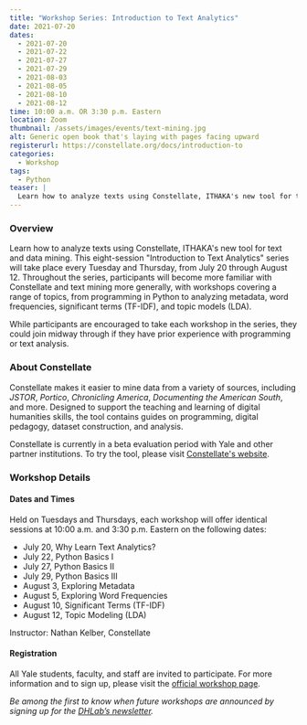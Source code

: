```yaml
---
title: "Workshop Series: Introduction to Text Analytics"
date: 2021-07-20
dates:
  - 2021-07-20
  - 2021-07-22
  - 2021-07-27
  - 2021-07-29
  - 2021-08-03
  - 2021-08-05
  - 2021-08-10
  - 2021-08-12
time: 10:00 a.m. OR 3:30 p.m. Eastern
location: Zoom
thumbnail: /assets/images/events/text-mining.jpg
alt: Generic open book that's laying with pages facing upward
registerurl: https://constellate.org/docs/introduction-to
categories:
  - Workshop
tags:
  - Python
teaser: |
  Learn how to analyze texts using Constellate, ITHAKA's new tool for text and data mining. This eight-session "Introduction to Text Analytics" series will take place every Tuesday and Thursday, from July 20 through August 12.
---
```

### Overview
Learn how to analyze texts using Constellate, ITHAKA's new tool for text and data mining. This eight-session "Introduction to Text Analytics" series will take place every Tuesday and Thursday, from July 20 through August 12. Throughout the series, participants will become more familiar with Constellate and text mining more generally, with workshops covering a range of topics, from programming in Python to analyzing metadata, word frequencies, significant terms (TF-IDF), and topic models (LDA).

While participants are encouraged to take each workshop in the series, they could join midway through if they have prior experience with programming or text analysis.

### About Constellate

Constellate makes it easier to mine data from a variety of sources, including *JSTOR*, *Portico*, *Chronicling America*, *Documenting the American South*, and more. Designed to support the teaching and learning of digital humanities skills, the tool contains guides on programming, digital pedagogy, dataset construction, and analysis. 

Constellate is currently in a beta evaluation period with Yale and other partner institutions. To try the tool, please visit <a href="https://constellate.org/" target="_blank">Constellate's website</a>.

### Workshop Details

#### Dates and Times
Held on Tuesdays and Thursdays, each workshop will offer identical sessions at 10:00 a.m. and 3:30 p.m. Eastern on the following dates:
- July 20, Why Learn Text Analytics?
- July 22, Python Basics I
- July 27, Python Basics II
- July 29, Python Basics III
- August 3, Exploring Metadata
- August 5, Exploring Word Frequencies
- August 10, Significant Terms (TF-IDF)
- August 12, Topic Modeling (LDA)

Instructor: Nathan Kelber, Constellate

#### Registration
All Yale students, faculty, and staff are invited to participate. For more information and to sign up, please visit the <a href='https://constellate.org/docs/introduction-to' target='_blank'>official workshop page</a>.

*Be among the first to know when future workshops are announced by signing up for the <a href='https://subscribe.yale.edu/browse?search=digital+humanities' target='_blank'>DHLab’s newsletter</a>.*
